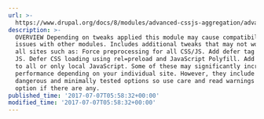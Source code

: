 ```yaml
---
url: >-
  https://www.drupal.org/docs/8/modules/advanced-cssjs-aggregation/advanced-aggregates-modifier
description: >-
  OVERVIEW Depending on tweaks applied this module may cause compatibility
  issues with other modules. Includes additional tweaks that may not work for
  all sites such as: Force preprocessing for all CSS/JS. Add defer tag to all
  JS. Defer CSS loading using rel=preload and JavaScript Polyfill. Add async tag
  to all or only local JavaScript. Some of these may significantly increase
  performance depending on your individual site. However, they include possibly
  dangerous and minimally tested options so use care and read warnings on each
  option if there are any.
published_time: '2017-07-07T05:58:32+00:00'
modified_time: '2017-07-07T05:58:32+00:00'
---
```

